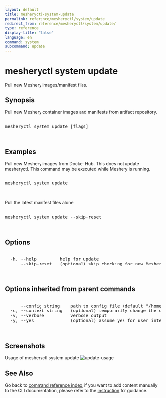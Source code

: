```yaml
---
layout: default
title: mesheryctl-system-update
permalink: reference/mesheryctl/system/update
redirect_from: reference/mesheryctl/system/update/
type: reference
display-title: "false"
language: en
command: system
subcommand: update
---
```


# mesheryctl system update

Pull new Meshery images/manifest files.

## Synopsis

Pull new Meshery container images and manifests from artifact repository.
<pre class='codeblock-pre'>
<div class='codeblock'>
mesheryctl system update [flags]

</div>
</pre> 

## Examples

Pull new Meshery images from Docker Hub. This does not update mesheryctl. This command may be executed while Meshery is running.
<pre class='codeblock-pre'>
<div class='codeblock'>
mesheryctl system update

</div>
</pre> 

Pull the latest manifest files alone
<pre class='codeblock-pre'>
<div class='codeblock'>
mesheryctl system update --skip-reset

</div>
</pre> 

## Options

<pre class='codeblock-pre'>
<div class='codeblock'>
  -h, --help         help for update
      --skip-reset   (optional) skip checking for new Meshery manifest files.

</div>
</pre>

## Options inherited from parent commands

<pre class='codeblock-pre'>
<div class='codeblock'>
      --config string    path to config file (default "/home/n2/.meshery/config.yaml")
  -c, --context string   (optional) temporarily change the current context.
  -v, --verbose          verbose output
  -y, --yes              (optional) assume yes for user interactive prompts.

</div>
</pre>

## Screenshots

Usage of mesheryctl system update
![update-usage](/assets/img/mesheryctl/update.png)

## See Also

Go back to [command reference index](/reference/mesheryctl/), if you want to add content manually to the CLI documentation, please refer to the [instruction](/project/contributing/contributing-cli#preserving-manually-added-documentation) for guidance.
